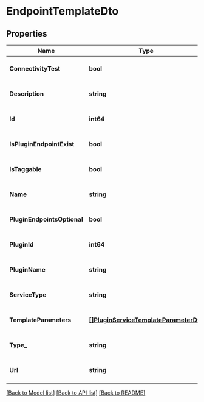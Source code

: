# EndpointTemplateDto

## Properties
Name | Type | Description | Notes
------------ | ------------- | ------------- | -------------
**ConnectivityTest** | **bool** |  | [optional] [default to null]
**Description** | **string** |  | [optional] [default to null]
**Id** | **int64** |  | [optional] [default to null]
**IsPluginEndpointExist** | **bool** |  | [optional] [default to null]
**IsTaggable** | **bool** |  | [optional] [default to null]
**Name** | **string** |  | [optional] [default to null]
**PluginEndpointsOptional** | **bool** |  | [optional] [default to null]
**PluginId** | **int64** |  | [optional] [default to null]
**PluginName** | **string** |  | [optional] [default to null]
**ServiceType** | **string** |  | [optional] [default to null]
**TemplateParameters** | [**[]PluginServiceTemplateParameterDto**](PluginServiceTemplateParameterDto.md) |  | [optional] [default to null]
**Type_** | **string** |  | [optional] [default to null]
**Url** | **string** |  | [optional] [default to null]

[[Back to Model list]](../README.md#documentation-for-models) [[Back to API list]](../README.md#documentation-for-api-endpoints) [[Back to README]](../README.md)


